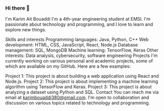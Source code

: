 ### Hi there 👋

<!--
**kareeem380/kareeem380** is a ✨ _special_ ✨ repository because its `README.md` (this file) appears on your GitHub profile.

Here are some ideas to get you started:

- 🔭 I’m currently working on ...
- 🌱 I’m currently learning ...
- 👯 I’m looking to collaborate on ...
- 🤔 I’m looking for help with ...
- 💬 Ask me about ...
- 📫 How to reach me: ...
- 😄 Pronouns: ...
- ⚡ Fun fact: ...
-->
I'm Karim Ait Bouaddi
I'm a 4th-year engineering student at EMSI. I'm passionate about technology and programming, and I love to learn and explore new things.

Skills and interests
Programming languages: Java, Python, C++
Web development: HTML, CSS, JavaScript, React, Node.js
Database management: SQL, MongoDB
Machine learning: TensorFlow, Keras
Other interests: Data analysis, cybersecurity, software engineering
Projects
I'm currently working on various personal and academic projects, some of which are available on my GitHub. Here are a few examples:

Project 1: This project is about building a web application using React and Node.js.
Project 2: This project is about implementing a machine learning algorithm using TensorFlow and Keras.
Project 3: This project is about analyzing a dataset using Python and SQL.
Contact
You can reach me via email at karimbouaddi380@gmail.com. I'm open to collaboration and discussion on various topics related to technology and programming.
